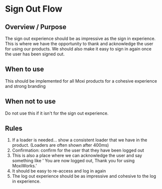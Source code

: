 # Sign Out Flow
## Overview / Purpose
The sign out experience should be as impressive as the sign in experience. This is where we have the opportunity to thank and acknowledge the user for using our products. We should also make it easy to sign in again once the user has been signed out. 

## When to use
This should be implemented for all Moxi products for a cohesive experience and strong branding

## When not to use
Do not use this if it isn't for the sign out experience.

## Rules
1. If a loader is needed... show a consistent loader that we have in the product. (Loaders are often shown after 400ms) 
1. Confirmation: confirm for the user that they have been logged out
1. This is also a place where we can acknowledge the user and say something like ‘ You are now logged out, Thank you for using MoxiWorks.’ 
1. It should be easy to re-access and log in again
1. The log out experience should be as impressive and cohesive to the log in experience. 